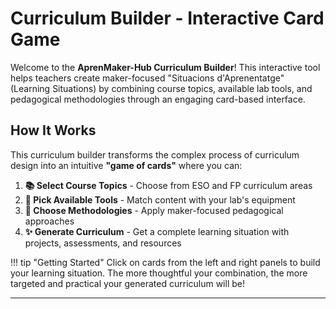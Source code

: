 # Curriculum Builder - Interactive Card Game

Welcome to the **AprenMaker-Hub Curriculum Builder**! This interactive tool helps teachers create maker-focused "Situacions d'Aprenentatge" (Learning Situations) by combining course topics, available lab tools, and pedagogical methodologies through an engaging card-based interface.

## How It Works

This curriculum builder transforms the complex process of curriculum design into an intuitive **"game of cards"** where you can:

1. **📚 Select Course Topics** - Choose from ESO and FP curriculum areas
2. **🔧 Pick Available Tools** - Match content with your lab's equipment  
3. **🎯 Choose Methodologies** - Apply maker-focused pedagogical approaches
4. **✨ Generate Curriculum** - Get a complete learning situation with projects, assessments, and resources

!!! tip "Getting Started"
    Click on cards from the left and right panels to build your learning situation. The more thoughtful your combination, the more targeted and practical your generated curriculum will be!

---

<div id="curriculum-app">
    <style>
        :root {
            --primary-color: #000000;
            --accent-color: #d8eb00;
            --accent-hover: #c4d400;
            --card-bg: #ffffff;
            --card-shadow: rgba(0, 0, 0, 0.1);
            --text-dark: #333333;
            --text-light: #666666;
            --border-radius: 12px;
            --spacing-sm: 8px;
            --spacing-md: 16px;
            --spacing-lg: 24px;
        }

        .curriculum-container {
            max-width: 1400px;
            margin: 2rem auto;
            padding: 0 1rem;
        }

        .curriculum-header {
            text-align: center;
            margin-bottom: var(--spacing-lg);
        }

        .curriculum-header h2 {
            color: var(--primary-color);
            font-size: 2rem;
            margin-bottom: var(--spacing-sm);
        }

        .curriculum-header p {
            color: var(--text-light);
            font-size: 1.1rem;
            max-width: 600px;
            margin: 0 auto;
        }

        .game-board {
            display: grid;
            grid-template-columns: 1fr 2fr 1fr;
            gap: var(--spacing-lg);
            margin-bottom: var(--spacing-lg);
        }

        .card-deck {
            background: white;
            border-radius: var(--border-radius);
            padding: var(--spacing-lg);
            box-shadow: 0 4px 20px var(--card-shadow);
            border: 1px solid #e0e0e0;
        }

        .deck-title {
            font-size: 1.3rem;
            font-weight: bold;
            margin-bottom: var(--spacing-md);
            color: var(--primary-color);
            border-bottom: 2px solid var(--accent-color);
            padding-bottom: var(--spacing-sm);
        }

        .cards-container {
            display: flex;
            flex-direction: column;
            gap: var(--spacing-sm);
            max-height: 400px;
            overflow-y: auto;
        }

        .card {
            background: var(--card-bg);
            border: 2px solid #e0e0e0;
            border-radius: var(--border-radius);
            padding: var(--spacing-md);
            cursor: pointer;
            transition: all 0.3s ease;
            position: relative;
        }

        .card:hover {
            transform: translateY(-2px);
            box-shadow: 0 6px 25px var(--card-shadow);
            border-color: var(--accent-color);
        }

        .card.selected {
            border-color: var(--accent-color);
            background: linear-gradient(135deg, var(--accent-color), var(--accent-hover));
            color: white;
            transform: scale(1.02);
        }

        .card-category {
            font-size: 0.8rem;
            font-weight: bold;
            text-transform: uppercase;
            margin-bottom: var(--spacing-sm);
            opacity: 0.7;
        }

        .card-title {
            font-size: 1rem;
            font-weight: bold;
            margin-bottom: var(--spacing-sm);
        }

        .card-description {
            font-size: 0.9rem;
            opacity: 0.8;
        }

        .workspace {
            background: white;
            border-radius: var(--border-radius);
            padding: var(--spacing-lg);
            box-shadow: 0 4px 20px var(--card-shadow);
            border: 1px solid #e0e0e0;
            min-height: 500px;
        }

        .workspace-title {
            font-size: 1.5rem;
            font-weight: bold;
            margin-bottom: var(--spacing-lg);
            color: var(--primary-color);
            text-align: center;
        }

        .selected-cards {
            display: grid;
            grid-template-columns: repeat(auto-fit, minmax(200px, 1fr));
            gap: var(--spacing-md);
            margin-bottom: var(--spacing-lg);
        }

        .workspace-card {
            background: linear-gradient(135deg, var(--accent-color), var(--accent-hover));
            color: white;
            border-radius: var(--border-radius);
            padding: var(--spacing-md);
            position: relative;
        }

        .remove-card {
            position: absolute;
            top: 5px;
            right: 5px;
            background: rgba(255, 255, 255, 0.2);
            border: none;
            border-radius: 50%;
            width: 24px;
            height: 24px;
            color: white;
            cursor: pointer;
            font-size: 14px;
            display: flex;
            align-items: center;
            justify-content: center;
        }

        .remove-card:hover {
            background: rgba(255, 255, 255, 0.3);
        }

        .action-buttons {
            display: flex;
            gap: var(--spacing-md);
            justify-content: center;
            margin-top: var(--spacing-lg);
        }

        .btn {
            padding: 12px 24px;
            border: none;
            border-radius: var(--border-radius);
            font-size: 1rem;
            font-weight: bold;
            cursor: pointer;
            transition: all 0.3s ease;
        }

        .btn-primary {
            background: var(--primary-color);
            color: white;
        }

        .btn-primary:hover {
            background: #333333;
            transform: translateY(-2px);
        }

        .btn-secondary {
            background: var(--accent-color);
            color: var(--primary-color);
        }

        .btn-secondary:hover {
            background: var(--accent-hover);
            transform: translateY(-2px);
        }

        .curriculum-output {
            background: white;
            border-radius: var(--border-radius);
            padding: var(--spacing-lg);
            box-shadow: 0 4px 20px var(--card-shadow);
            border: 1px solid #e0e0e0;
            margin-top: var(--spacing-lg);
            display: none;
        }

        .curriculum-output.visible {
            display: block;
        }

        .output-section {
            margin-bottom: var(--spacing-lg);
        }

        .output-section h3 {
            color: var(--primary-color);
            margin-bottom: var(--spacing-md);
            border-left: 4px solid var(--accent-color);
            padding-left: var(--spacing-md);
        }

        .output-section h4 {
            color: var(--primary-color);
            margin-bottom: var(--spacing-sm);
        }

        .output-section h5 {
            color: var(--text-dark);
            margin-bottom: var(--spacing-sm);
            font-size: 1rem;
        }

        .filter-tabs {
            display: flex;
            gap: var(--spacing-sm);
            margin-bottom: var(--spacing-md);
            flex-wrap: wrap;
        }

        .filter-tab {
            padding: var(--spacing-sm) var(--spacing-md);
            background: #f0f0f0;
            border: none;
            border-radius: 20px;
            cursor: pointer;
            font-size: 0.9rem;
            transition: all 0.3s ease;
        }

        .filter-tab.active {
            background: var(--accent-color);
            color: var(--primary-color);
        }

        .filter-tab:hover {
            background: var(--accent-hover);
            color: var(--primary-color);
        }

        /* Dark mode compatibility */
        [data-md-color-scheme="slate"] .card-deck,
        [data-md-color-scheme="slate"] .workspace,
        [data-md-color-scheme="slate"] .curriculum-output {
            background: var(--md-default-bg-color);
            border-color: var(--md-default-fg-color--lightest);
        }

        [data-md-color-scheme="slate"] .card {
            background: var(--md-default-bg-color);
            border-color: var(--md-default-fg-color--lightest);
            color: var(--md-default-fg-color);
        }

        [data-md-color-scheme="slate"] .deck-title,
        [data-md-color-scheme="slate"] .workspace-title,
        [data-md-color-scheme="slate"] .output-section h3,
        [data-md-color-scheme="slate"] .output-section h4 {
            color: var(--md-default-fg-color);
        }

        @media (max-width: 1024px) {
            .game-board {
                grid-template-columns: 1fr;
                gap: var(--spacing-md);
            }
            
            .cards-container {
                max-height: 200px;
            }
        }

        @media (max-width: 768px) {
            .curriculum-container {
                padding: 0 0.5rem;
            }
            
            .selected-cards {
                grid-template-columns: 1fr;
            }
        }
    </style>

    <div class="curriculum-container">
        <div class="curriculum-header">
            <h2>🎯 Interactive Curriculum Builder</h2>
            <p>Combine course topics, available tools, and pedagogical methodologies to create your perfect learning situation</p>
        </div>

        <div class="game-board">
            <!-- Course Topics Deck -->
            <div class="card-deck">
                <div class="deck-title">📚 Course Topics</div>
                <div class="filter-tabs">
                    <button class="filter-tab active" data-filter="all" data-deck="topics">All</button>
                    <button class="filter-tab" data-filter="ESO" data-deck="topics">ESO</button>
                    <button class="filter-tab" data-filter="FP" data-deck="topics">FP</button>
                </div>
                <div class="cards-container" id="topics-cards"></div>
            </div>

            <!-- Workspace -->
            <div class="workspace">
                <div class="workspace-title">🎲 Your Learning Situation</div>
                <div class="selected-cards" id="selected-cards"></div>
                <div class="action-buttons">
                    <button class="btn btn-secondary" onclick="clearWorkspace()">🗑️ Clear All</button>
                    <button class="btn btn-primary" onclick="generateCurriculum()">✨ Generate Curriculum</button>
                </div>
            </div>

            <!-- Tools & Methodologies Deck -->
            <div class="card-deck">
                <div class="filter-tabs">
                    <button class="filter-tab active" data-filter="tools" data-deck="resources">🔧 Tools</button>
                    <button class="filter-tab" data-filter="methodologies" data-deck="resources">🎯 Methods</button>
                </div>
                <div class="cards-container" id="resources-cards"></div>
            </div>
        </div>

        <!-- Curriculum Output -->
        <div class="curriculum-output" id="curriculum-output">
            <div class="output-section">
                <h3>📋 Generated Learning Situation</h3>
                <div id="curriculum-content"></div>
            </div>
        </div>
    </div>

    <script>
        // Game data
        const gameData = {
            topics: [
                {
                    id: 'programming-basics',
                    title: 'Programming Fundamentals',
                    category: 'ESO',
                    description: 'Basic programming concepts, variables, loops, and functions'
                },
                {
                    id: 'electronics',
                    title: 'Electronics & Circuits',
                    category: 'ESO',
                    description: 'Understanding electrical components, circuits, and basic electronics'
                },
                {
                    id: '3d-design',
                    title: '3D Design & Modeling',
                    category: 'FP',
                    description: 'CAD software, 3D modeling techniques, and design principles'
                },
                {
                    id: 'robotics',
                    title: 'Robotics & Automation',
                    category: 'FP',
                    description: 'Building and programming robots, sensors, and actuators'
                },
                {
                    id: 'web-development',
                    title: 'Web Development',
                    category: 'FP',
                    description: 'HTML, CSS, JavaScript, and modern web technologies'
                },
                {
                    id: 'sustainability',
                    title: 'Sustainable Technology',
                    category: 'ESO',
                    description: 'Environmental awareness, renewable energy, and eco-design'
                },
                {
                    id: 'ai-basics',
                    title: 'Artificial Intelligence Basics',
                    category: 'FP',
                    description: 'Machine learning concepts, AI applications, and ethics'
                },
                {
                    id: 'digital-fabrication',
                    title: 'Digital Fabrication',
                    category: 'FP',
                    description: 'Laser cutting, 3D printing, CNC machining processes'
                },
                {
                    id: 'mathematics-applied',
                    title: 'Applied Mathematics',
                    category: 'ESO',
                    description: 'Mathematical concepts applied to real-world problems'
                },
                {
                    id: 'physics-mechanics',
                    title: 'Physics & Mechanics',
                    category: 'ESO',
                    description: 'Understanding forces, motion, and mechanical systems'
                }
            ],
            tools: [
                {
                    id: 'arduino',
                    title: 'Arduino',
                    category: 'tools',
                    description: 'Microcontroller platform for interactive projects'
                },
                {
                    id: '3d-printer',
                    title: '3D Printer',
                    category: 'tools',
                    description: 'Create physical objects from digital designs'
                },
                {
                    id: 'laser-cutter',
                    title: 'Laser Cutter',
                    category: 'tools',
                    description: 'Precision cutting and engraving tool'
                },
                {
                    id: 'computers',
                    title: 'Computers/Laptops',
                    category: 'tools',
                    description: 'Programming, design, and research workstations'
                },
                {
                    id: 'sensors',
                    title: 'Various Sensors',
                    category: 'tools',
                    description: 'Temperature, motion, light, and environmental sensors'
                },
                {
                    id: 'hand-tools',
                    title: 'Traditional Hand Tools',
                    category: 'tools',
                    description: 'Screwdrivers, pliers, measuring tools, etc.'
                },
                {
                    id: 'soldering-station',
                    title: 'Soldering Station',
                    category: 'tools',
                    description: 'For electronic component assembly and repair'
                },
                {
                    id: 'multimeter',
                    title: 'Multimeter',
                    category: 'tools',
                    description: 'Measure voltage, current, and resistance'
                }
            ],
            methodologies: [
                {
                    id: 'project-based',
                    title: 'Project-Based Learning',
                    category: 'methodologies',
                    description: 'Students learn through engaging in real-world projects'
                },
                {
                    id: 'design-thinking',
                    title: 'Design Thinking',
                    category: 'methodologies',
                    description: 'Human-centered approach to innovation and problem-solving'
                },
                {
                    id: 'collaborative',
                    title: 'Collaborative Learning',
                    category: 'methodologies',
                    description: 'Students work together in teams to solve challenges'
                },
                {
                    id: 'inquiry-based',
                    title: 'Inquiry-Based Learning',
                    category: 'methodologies',
                    description: 'Students learn through asking questions and investigating'
                },
                {
                    id: 'maker-pedagogy',
                    title: 'Maker Pedagogy',
                    category: 'methodologies',
                    description: 'Learning through making, creating, and hands-on experiences'
                },
                {
                    id: 'flipped-classroom',
                    title: 'Flipped Classroom',
                    category: 'methodologies',
                    description: 'Students explore topics at home and practice in class'
                },
                {
                    id: 'gamification',
                    title: 'Gamification',
                    category: 'methodologies',
                    description: 'Using game elements to enhance learning engagement'
                },
                {
                    id: 'peer-assessment',
                    title: 'Peer Assessment',
                    category: 'methodologies',
                    description: 'Students evaluate and provide feedback on each other\'s work'
                }
            ]
        };

        let selectedCards = new Set();
        let currentFilter = {
            topics: 'all',
            resources: 'tools'
        };

        // Initialize the game
        function initGame() {
            renderCards();
            setupEventListeners();
        }

        function renderCards() {
            renderTopicsCards();
            renderResourcesCards();
        }

        function renderTopicsCards() {
            const container = document.getElementById('topics-cards');
            const filter = currentFilter.topics;
            
            let cards = gameData.topics;
            if (filter !== 'all') {
                cards = cards.filter(card => card.category === filter);
            }

            container.innerHTML = cards.map(card => `
                <div class="card ${selectedCards.has(card.id) ? 'selected' : ''}" 
                     data-card-id="${card.id}" data-deck="topics">
                    <div class="card-category">${card.category}</div>
                    <div class="card-title">${card.title}</div>
                    <div class="card-description">${card.description}</div>
                </div>
            `).join('');
        }

        function renderResourcesCards() {
            const container = document.getElementById('resources-cards');
            const filter = currentFilter.resources;
            
            let cards = filter === 'tools' ? gameData.tools : gameData.methodologies;

            container.innerHTML = cards.map(card => `
                <div class="card ${selectedCards.has(card.id) ? 'selected' : ''}" 
                     data-card-id="${card.id}" data-deck="resources">
                    <div class="card-category">${card.category}</div>
                    <div class="card-title">${card.title}</div>
                    <div class="card-description">${card.description}</div>
                </div>
            `).join('');
        }

        function renderSelectedCards() {
            const container = document.getElementById('selected-cards');
            const allCards = [...gameData.topics, ...gameData.tools, ...gameData.methodologies];
            
            const selectedCardsData = Array.from(selectedCards).map(id => 
                allCards.find(card => card.id === id)
            ).filter(Boolean);

            container.innerHTML = selectedCardsData.map(card => `
                <div class="workspace-card">
                    <button class="remove-card" onclick="removeCard('${card.id}')">×</button>
                    <div class="card-category">${card.category}</div>
                    <div class="card-title">${card.title}</div>
                    <div class="card-description">${card.description}</div>
                </div>
            `).join('');
        }

        function setupEventListeners() {
            // Card selection
            document.addEventListener('click', (e) => {
                if (e.target.closest('.card') && !e.target.closest('.workspace-card') && e.target.closest('#curriculum-app')) {
                    const card = e.target.closest('.card');
                    const cardId = card.dataset.cardId;
                    toggleCard(cardId);
                }
            });

            // Filter tabs
            document.addEventListener('click', (e) => {
                if (e.target.classList.contains('filter-tab') && e.target.closest('#curriculum-app')) {
                    const filter = e.target.dataset.filter;
                    const deck = e.target.dataset.deck;
                    
                    // Update active tab
                    e.target.parentNode.querySelectorAll('.filter-tab').forEach(tab => 
                        tab.classList.remove('active')
                    );
                    e.target.classList.add('active');
                    
                    // Update filter and re-render
                    if (deck === 'topics') {
                        currentFilter.topics = filter;
                        renderTopicsCards();
                    } else if (deck === 'resources') {
                        currentFilter.resources = filter;
                        renderResourcesCards();
                    }
                }
            });
        }

        function toggleCard(cardId) {
            if (selectedCards.has(cardId)) {
                selectedCards.delete(cardId);
            } else {
                selectedCards.add(cardId);
            }
            renderCards();
            renderSelectedCards();
        }

        function removeCard(cardId) {
            selectedCards.delete(cardId);
            renderCards();
            renderSelectedCards();
        }

        function clearWorkspace() {
            selectedCards.clear();
            renderCards();
            renderSelectedCards();
            document.getElementById('curriculum-output').classList.remove('visible');
        }

        function generateCurriculum() {
            if (selectedCards.size === 0) {
                alert('Please select at least one card to generate a curriculum!');
                return;
            }

            const allCards = [...gameData.topics, ...gameData.tools, ...gameData.methodologies];
            const selectedCardsData = Array.from(selectedCards).map(id => 
                allCards.find(card => card.id === id)
            ).filter(Boolean);

            const topics = selectedCardsData.filter(card => gameData.topics.includes(card));
            const tools = selectedCardsData.filter(card => gameData.tools.includes(card));
            const methodologies = selectedCardsData.filter(card => gameData.methodologies.includes(card));

            let curriculumContent = `
                <div class="output-section">
                    <h4>🎯 Learning Objectives</h4>
                    <p>Based on your selected cards, this learning situation will help students:</p>
                    <ul>
                        ${topics.map(topic => `<li>Understand and apply ${topic.title.toLowerCase()}</li>`).join('')}
                        ${tools.length > 0 ? `<li>Gain hands-on experience with ${tools.map(t => t.title).join(', ')}</li>` : ''}
                        ${methodologies.length > 0 ? `<li>Develop skills through ${methodologies.map(m => m.title).join(', ')}</li>` : ''}
                    </ul>
                </div>

                <div class="output-section">
                    <h4>🔧 Required Resources</h4>
                    ${tools.length > 0 ? `
                        <h5>Tools & Equipment:</h5>
                        <ul>${tools.map(tool => `<li><strong>${tool.title}</strong>: ${tool.description}</li>`).join('')}</ul>
                    ` : '<p>No specific tools selected - consider adding some from the tools deck!</p>'}
                </div>

                <div class="output-section">
                    <h4>📚 Pedagogical Approach</h4>
                    ${methodologies.length > 0 ? `
                        <ul>${methodologies.map(method => `<li><strong>${method.title}</strong>: ${method.description}</li>`).join('')}</ul>
                    ` : '<p>No methodologies selected - consider adding some pedagogical approaches!</p>'}
                </div>

                <div class="output-section">
                    <h4>💡 Suggested Project Ideas</h4>
                    ${generateProjectIdeas(selectedCardsData)}
                </div>

                <div class="output-section">
                    <h4>📊 Assessment Strategies</h4>
                    ${generateAssessmentStrategies(selectedCardsData)}
                </div>

                <div class="output-section">
                    <h4>⏱️ Estimated Timeline</h4>
                    ${generateTimeline(selectedCardsData)}
                </div>
            `;

            document.getElementById('curriculum-content').innerHTML = curriculumContent;
            document.getElementById('curriculum-output').classList.add('visible');
            
            // Scroll to output
            document.getElementById('curriculum-output').scrollIntoView({ 
                behavior: 'smooth' 
            });
        }

        function generateProjectIdeas(cards) {
            const topics = cards.filter(card => gameData.topics.includes(card));
            const tools = cards.filter(card => gameData.tools.includes(card));
            
            const ideas = [];
            
            if (topics.some(t => t.id === 'programming-basics') && tools.some(t => t.id === 'arduino')) {
                ideas.push("Create an interactive LED display that responds to environmental sensors");
            }
            
            if (topics.some(t => t.id === '3d-design') && tools.some(t => t.id === '3d-printer')) {
                ideas.push("Design and print a functional object that solves a real-world problem");
            }
            
            if (topics.some(t => t.id === 'sustainability') && tools.some(t => t.id === 'sensors')) {
                ideas.push("Build an environmental monitoring system for your school");
            }
            
            if (topics.some(t => t.id === 'robotics') && tools.some(t => t.id === 'arduino')) {
                ideas.push("Develop an autonomous robot that can navigate obstacles");
            }
            
            if (topics.some(t => t.id === 'web-development') && tools.some(t => t.id === 'computers')) {
                ideas.push("Create a web application to control IoT devices in your classroom");
            }

            if (topics.some(t => t.id === 'mathematics-applied') && tools.some(t => t.id === '3d-printer')) {
                ideas.push("Design and print geometric models to visualize mathematical concepts");
            }
            
            if (ideas.length === 0) {
                ideas.push("Design a creative project that combines your selected topics and available tools");
                ideas.push("Develop a solution to a problem in your local community");
                ideas.push("Create an educational tool to teach others about your chosen topics");
            }
            
            return `<ul>${ideas.map(idea => `<li>${idea}</li>`).join('')}</ul>`;
        }

        function generateAssessmentStrategies(cards) {
            const methodologies = cards.filter(card => gameData.methodologies.includes(card));
            
            let strategies = [];
            
            if (methodologies.some(m => m.id === 'project-based')) {
                strategies.push("Portfolio assessment tracking project development stages");
                strategies.push("Peer evaluation of final project presentations");
            }
            
            if (methodologies.some(m => m.id === 'collaborative')) {
                strategies.push("Team reflection journals documenting collaboration process");
                strategies.push("Individual contributions assessment within group work");
            }
            
            if (methodologies.some(m => m.id === 'design-thinking')) {
                strategies.push("Documentation of design process from empathy to testing");
                strategies.push("Critique sessions for iterative design improvements");
            }

            if (methodologies.some(m => m.id === 'peer-assessment')) {
                strategies.push("Structured peer feedback forms for project milestones");
                strategies.push("Peer mentoring assignments between students");
            }
            
            if (strategies.length === 0) {
                strategies = [
                    "Formative assessment through regular check-ins and progress reviews",
                    "Practical demonstration of skills and knowledge application",
                    "Self-reflection on learning process and outcomes",
                    "Creative presentation of final learning products"
                ];
            } else {
                phases = [
                    "<strong>Week 1:</strong> Introduction and Setup - Introduce concepts and prepare materials",
                    "<strong>Week 2-3:</strong> Learning and Practice - Skill development and guided exercises",
                    "<strong>Week 4-5:</strong> Application and Creation - Independent work on projects",
                    "<strong>Week 6:</strong> Evaluation and Showcase - Assessment and sharing results"
                ];
            }
            
            if (topics.length > 3) {
                duration = "6-8 weeks";
            }
            
            return `
                <p><strong>Estimated Duration:</strong> ${duration}</p>
                <ul>${phases.map(phase => `<li>${phase}</li>`).join('')}</ul>
            `;
        }

        // Initialize the game when the page loads
        document.addEventListener('DOMContentLoaded', function() {
            // Only initialize if we're on the curriculum page
            if (document.getElementById('curriculum-app')) {
                initGame();
            }
        });
    </script>
</div>

---

## Features of This Curriculum Builder

!!! success "Smart Curriculum Generation"
    - **Contextual Project Suggestions**: The system analyzes your card combinations to suggest relevant, practical projects
    - **Assessment Alignment**: Automatically generates assessment strategies that match your chosen pedagogical methods
    - **Resource Planning**: Lists exactly what tools and equipment you'll need based on your selections
    - **Timeline Estimation**: Provides realistic timeframes based on complexity and chosen methodologies

!!! info "Expandable Card Database"
    The current card set includes:
    
    **📚 Course Topics (10 cards)**
    - ESO: Programming, Electronics, Sustainability, Applied Mathematics, Physics
    - FP: 3D Design, Robotics, Web Development, AI Basics, Digital Fabrication
    
    **🔧 Tools (8 cards)**
    - Arduino, 3D Printer, Laser Cutter, Computers, Sensors, Hand Tools, Soldering Station, Multimeter
    
    **🎯 Methodologies (8 cards)**
    - Project-Based Learning, Design Thinking, Collaborative Learning, Inquiry-Based Learning, Maker Pedagogy, Flipped Classroom, Gamification, Peer Assessment

## How to Expand and Customize

Want to add your own cards or modify the content? Here's how:

=== "Adding New Course Topics"
    
    Add entries to the `gameData.topics` array in the JavaScript section:
    
    ```javascript
    {
        id: 'your-topic-id',
        title: 'Your Topic Name',
        category: 'ESO', // or 'FP'
        description: 'Brief description of what students will learn'
    }
    ```

=== "Adding New Tools"
    
    Add entries to the `gameData.tools` array:
    
    ```javascript
    {
        id: 'your-tool-id',
        title: 'Tool Name',
        category: 'tools',
        description: 'What this tool is used for'
    }
    ```

=== "Adding New Methodologies"
    
    Add entries to the `gameData.methodologies` array:
    
    ```javascript
    {
        id: 'your-method-id',
        title: 'Methodology Name',
        category: 'methodologies',
        description: 'How this teaching method works'
    }
    ```

=== "Customizing Project Logic"
    
    Modify the `generateProjectIdeas()` function to add custom project combinations:
    
    ```javascript
    if (topics.some(t => t.id === 'your-topic') && tools.some(t => t.id === 'your-tool')) {
        ideas.push("Your custom project idea here");
    }
    ```

## Future Enhancements

This curriculum builder can be extended with:

- **💾 Save/Export functionality** - Export generated curricula as PDF or markdown files
- **👥 Community sharing** - Share successful card combinations with other teachers
- **🎨 Custom card creation** - Allow teachers to create their own topic/tool/methodology cards
- **📊 Analytics** - Track which combinations work best for different student groups
- **🌍 Localization** - Adapt cards for different educational systems and languages
- **⚡ Real-time collaboration** - Multiple teachers working on curricula together

## Getting Started

1. **Explore the Cards**: Click through the different categories to see what's available
2. **Start Simple**: Begin with 2-3 cards to see how the system works
3. **Experiment**: Try different combinations to see how projects and assessments change
4. **Iterate**: Use the generated curriculum as a starting point and refine based on your students' needs

!!! tip "Pro Tips for Better Curricula"
    - **Balance is key**: Include at least one card from each category (topic, tool, methodology)
    - **Match complexity**: ESO topics work well with simpler tools and more guided methodologies
    - **Consider resources**: Only select tools you actually have access to in your lab
    - **Think progression**: Start with foundational topics before moving to advanced ones
            }
            
            return `<ul>${strategies.map(strategy => `<li>${strategy}</li>`).join('')}</ul>`;
        }

        function generateTimeline(cards) {
            const topics = cards.filter(card => gameData.topics.includes(card));
            const methodologies = cards.filter(card => gameData.methodologies.includes(card));
            
            let duration = "4-6 weeks";
            let phases = [];
            
            if (methodologies.some(m => m.id === 'design-thinking')) {
                phases = [
                    "<strong>Week 1:</strong> Empathize and Define - Research and problem identification",
                    "<strong>Week 2-3:</strong> Ideate and Prototype - Brainstorming and initial creation",
                    "<strong>Week 4-5:</strong> Build and Test - Development and iteration",
                    "<strong>Week 6:</strong> Present and Reflect - Final presentations and evaluation"
                ];
            } else if (methodologies.some(m => m.id === 'project-based')) {
                phases = [
                    "<strong>Week 1:</strong> Project Planning - Goals, resources, and team formation",
                    "<strong>Week 2-4:</strong> Development Phase - Active project work and progress reviews",
                    "<strong>Week 5:</strong> Integration and Testing - Combining components and debugging",
                    "<strong>Week 6:</strong> Presentation and Documentation - Final delivery and reflection"
                ];